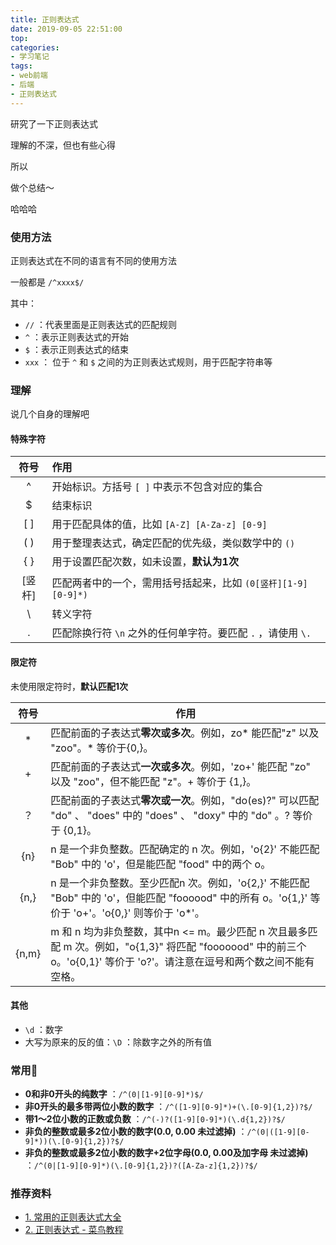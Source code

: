 ```yaml
---
title: 正则表达式
date: 2019-09-05 22:51:00
top:
categories:
- 学习笔记
tags:
- web前端
- 后端
- 正则表达式
---
```


<style>
  table {
    width: auto
  }
</style>


研究了一下正则表达式

理解的不深，但也有些心得

所以

做个总结～

哈哈哈

<!--more-->

### 使用方法

正则表达式在不同的语言有不同的使用方法

一般都是 `/^xxxx$/`

其中：

- `//` ：代表里面是正则表达式的匹配规则
- `^` ：表示正则表达式的开始
- `$` ：表示正则表达式的结束
- `xxx` ： 位于 `^` 和 `$` 之间的为正则表达式规则，用于匹配字符串等 

### 理解

说几个自身的理解吧

#### 特殊字符

|  符号  | 作用                                                         |
| :----: | :----------------------------------------------------------- |
|   ^    | 开始标识。方括号 `[ ]` 中表示不包含对应的集合                |
|   $    | 结束标识                                                     |
|  [ ]   | 用于匹配具体的值，比如 `[A-Z] [A-Za-z] [0-9]`                |
|  ( )   | 用于整理表达式，确定匹配的优先级，类似数学中的 `()`          |
|  { }   | 用于设置匹配次数，如未设置，**默认为1次**                    |
| [竖杆] | 匹配两者中的一个，需用括号括起来，比如 `(0[竖杆][1-9][0-9]*)` |
| \\ | 转义字符                                                     |
|   .    | 匹配除换行符 `\n` 之外的任何单字符。要匹配 `.` ，请使用 `\.` |

#### 限定符

未使用限定符时，**默认匹配1次**

| 符号  | 作用                                                         |
| :---: | ------------------------------------------------------------ |
|   *   | 匹配前面的子表达式**零次或多次**。例如，zo* 能匹配"z" 以及 "zoo"。* 等价于{0,}。 |
|   +   | 匹配前面的子表达式**一次或多次**。例如，'zo+' 能匹配 "zo" 以及 "zoo"，但不能匹配 "z"。+ 等价于 {1,}。 |
|  ？   | 匹配前面的子表达式**零次或一次**。例如，"do(es)?" 可以匹配 "do" 、 "does" 中的 "does" 、 "doxy" 中的 "do" 。? 等价于 {0,1}。 |
|  {n}  | n 是一个非负整数。匹配确定的 n 次。例如，'o{2}' 不能匹配 "Bob" 中的 'o'，但是能匹配 "food" 中的两个 o。 |
| {n,}  | n 是一个非负整数。至少匹配n 次。例如，'o{2,}' 不能匹配 "Bob" 中的 'o'，但能匹配 "foooood" 中的所有 o。'o{1,}' 等价于 'o+'。'o{0,}' 则等价于 'o*'。 |
| {n,m} | m 和 n 均为非负整数，其中n <= m。最少匹配 n 次且最多匹配 m 次。例如，"o{1,3}" 将匹配 "fooooood" 中的前三个 o。'o{0,1}' 等价于 'o?'。请注意在逗号和两个数之间不能有空格。 |

#### 其他

- `\d` ：数字
- 大写为原来的反的值：`\D` ：除数字之外的所有值

### 常用🌰

- **0和非0开头的纯数字** ：`/^(0|[1-9][0-9]*)$/`
- **非0开头的最多带两位小数的数字** ：`/^([1-9][0-9]*)+(\.[0-9]{1,2})?$/`
- **带1～2位小数的正数或负数** ：`/^(-)?([1-9][0-9]*)(\.d{1,2})?$/`
- **非负的整数或最多2位小数的数字(0.0, 0.00 未过滤掉)** ：`/^(0|([1-9][0-9]*))(\.[0-9]{1,2})?$/`
- **非负的整数或最多2位小数的数字+2位字母(0.0, 0.00及加字母 未过滤掉)** ：`/^(0|[1-9][0-9]*)(\.[0-9]{1,2})?([A-Za-z]{1,2})?$/`

### 推荐资料

- [1. 常用的正则表达式大全](https://www.cnblogs.com/zxin/archive/2013/01/26/2877765.html)
- [2. 正则表达式 - 菜鸟教程](https://www.runoob.com/regexp/regexp-syntax.html)
